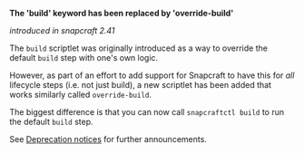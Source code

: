 **The 'build' keyword has been replaced by 'override-build'**

_introduced in snapcraft 2.41_

The `build` scriptlet was originally introduced as a way to override the default `build` step with one's own logic.

However, as part of an effort to add support for Snapcraft to have this for _all_ lifecycle steps (i.e. not just build), a new scriptlet has been added that works similarly called `override-build`.

The biggest difference is that you can now call `snapcraftctl build` to run the default `build` step.

See [Deprecation notices](/t/deprecation-notices/8396/2)  for further announcements.